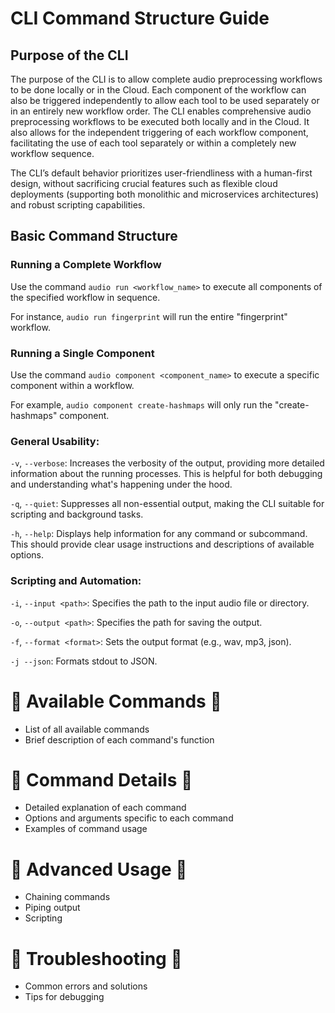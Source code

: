 # CLI Command Structure Guide

## Purpose of the CLI

The purpose of the CLI is to allow complete audio preprocessing workflows to be done locally or in the Cloud. Each component of the workflow can also be triggered independently to allow each tool to be used separately or in an entirely new workflow order. The CLI enables comprehensive audio preprocessing workflows to be executed both locally and in the Cloud. It also allows for the independent triggering of each workflow component, facilitating the use of each tool separately or within a completely new workflow sequence.

The CLI’s default behavior prioritizes user-friendliness with a human-first design, without sacrificing crucial features such as flexible cloud deployments (supporting both monolithic and microservices architectures) and robust scripting capabilities.

## Basic Command Structure

### Running a Complete Workflow

Use the command `audio run <workflow_name>` to execute all components of the specified workflow in sequence.

For instance, `audio run fingerprint` will run the entire "fingerprint" workflow.

### Running a Single Component

Use the command `audio component <component_name>` to execute a specific component within a workflow.

For example, `audio component create-hashmaps` will only run the "create-hashmaps" component.

### General Usability:

`-v`, `--verbose`: Increases the verbosity of the output, providing more detailed information about the running processes. This is helpful for both debugging and understanding what's happening under the hood.

`-q`, `--quiet`: Suppresses all non-essential output, making the CLI suitable for scripting and background tasks.

`-h`, `--help`: Displays help information for any command or subcommand. This should provide clear usage instructions and descriptions of available options.

### Scripting and Automation:

`-i`, `--input <path>`: Specifies the path to the input audio file or directory.

`-o`, `--output <path>`: Specifies the path for saving the output.

`-f`, `--format <format>`: Sets the output format (e.g., wav, mp3, json).

`-j --json`: Formats stdout to JSON.

# 🚧 Available Commands 🚧

* List of all available commands  
* Brief description of each command's function

# 🚧 Command Details 🚧

* Detailed explanation of each command  
* Options and arguments specific to each command  
* Examples of command usage

# 🚧 Advanced Usage 🚧

* Chaining commands  
* Piping output  
* Scripting

# 🚧 Troubleshooting 🚧

* Common errors and solutions  
* Tips for debugging
